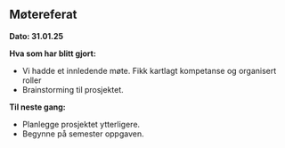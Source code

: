 ## Møtereferat

**Dato: 31.01.25**

**Hva som har blitt gjort:**

- Vi hadde et innledende møte. Fikk kartlagt kompetanse og organisert roller
- Brainstorming til prosjektet.

**Til neste gang:**

- Planlegge prosjektet ytterligere.
- Begynne på semester oppgaven.
